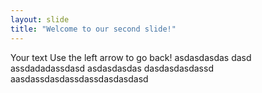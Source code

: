 ```yaml
---
layout: slide
title: "Welcome to our second slide!"
---
```

Your text
Use the left arrow to go back!
asdasdasdas
dasd
assdadadassdasd
asdasdasdas
dasdasdasdassd
aasdassdasdassdassdasdasdasd
